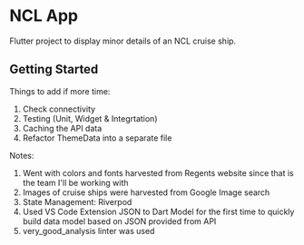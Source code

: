 # NCL App

Flutter project to display minor details of an NCL cruise ship.

## Getting Started

Things to add if more time:
1. Check connectivity
2. Testing (Unit, Widget & Integrtation)
3. Caching the API data
4. Refactor ThemeData into a separate file

Notes:
1. Went with colors and fonts harvested from Regents website since that is the team I'll be working with
2. Images of cruise ships were harvested from Google Image search
2. State Management: Riverpod
3. Used VS Code Extension JSON to Dart Model for the first time to quickly build data model based on JSON provided from API
4. very_good_analysis linter was used

